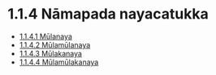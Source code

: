 

# 1.1.4 Nāmapada nayacatukka

* [1.1.4.1 Mūlanaya](1.1.4/1.1.4.1.md)
* [1.1.4.2 Mūlamūlanaya](1.1.4/1.1.4.2.md)
* [1.1.4.3 Mūlakanaya](1.1.4/1.1.4.3.md)
* [1.1.4.4 Mūlamūlakanaya](1.1.4/1.1.4.4.md)



